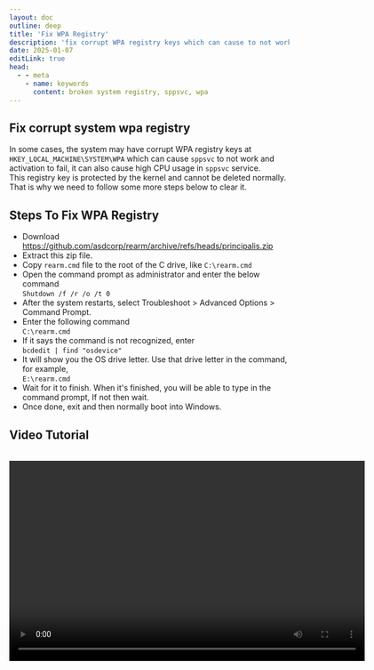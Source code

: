 ```yaml
---
layout: doc
outline: deep
title: 'Fix WPA Registry'
description: 'fix corrupt WPA registry keys which can cause to not work activation.'
date: 2025-01-07
editLink: true
head:
  - - meta
    - name: keywords
      content: broken system registry, sppsvc, wpa
---
```


## Fix corrupt system wpa registry 


In some cases, the system may have corrupt WPA registry keys at `HKEY_LOCAL_MACHINE\SYSTEM\WPA` which can cause `sppsvc` to not work and activation to fail, it can also cause high CPU usage in `sppsvc` service.  
This registry key is protected by the kernel and cannot be deleted normally. That is why we need to follow some more steps below to clear it. 

## Steps To Fix WPA Registry

-   Download https://github.com/asdcorp/rearm/archive/refs/heads/principalis.zip
-   Extract this zip file.
-   Copy `rearm.cmd` file to the root of the C drive, like `C:\rearm.cmd`
-   Open the command prompt as administrator and enter the below command  
    `Shutdown /f /r /o /t 0`
-   After the system restarts, select Troubleshoot > Advanced Options > Command Prompt.
-   Enter the following command  
    `C:\rearm.cmd`
-   If it says the command is not recognized, enter  
    `bcdedit | find "osdevice"`
-   It will show you the OS drive letter. Use that drive letter in the command, for example,  
    `E:\rearm.cmd`
-   Wait for it to finish. When it's finished, you will be able to type in the command prompt, If not then wait.
-   Once done, exit and then normally boot into Windows.

## Video Tutorial

<br/> 

<video class="video-js vjs-default-skin" controls preload="auto" width="640" height="360" data-setup='{}'>
  <source src="./Fix_WPA_Registry.mp4" type="video/mp4" />
  <p class="vjs-no-js"></p>
</video>

